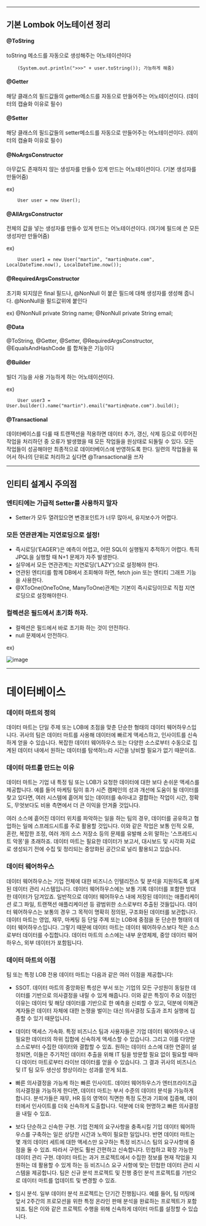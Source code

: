 

------------------------------------------------------------------------------------------------------------------------------------------





## 기본 Lombok 어노테이션 정리



#### @ToString 

toString 메소드를 자동으로 생성해주는 어노테이션이다


        (System.out.println(">>>" + user.toString()); 가능하게 해줌)



#### @Getter 


해당 클래스의 필드값들의 getter메소드를 자동으로 만들어주는 어노테이션이다. (데이터의 캡슐화 이유로 필수) 

#### @Setter 

해당 클래스의 필드값들의 setter메소드를 자동으로 만들어주는 어노테이션이다. (데이터의 캡슐화 이유로 필수) 

#### @NoArgsConstructor 

아무값도 존재하지 않는 생성자를 만들수 있게 만드는 어노테이션이다. (기본 생성자를 만들어줌) 

 ex) 
      
        User user = new User();



#### @AllArgsConstructor 

전체의 값을 넣는 생성자를 만들수 있게 만드는 어노테이션이다. (여기에 필드에 쓴 모든생성자만 만들어줌) 

 ex) 
      
        User user1 = new User("martin", "martin@nate.com", LocalDateTime.now(), LocalDateTime.now());

#### @RequiredArgsConstructor

초기화 되지않은 final 필드나, @NonNull 이 붙은 필드에 대해 생성자를 생성해 줍니다. @NonNull을 필드값위에 붙인다

 ex) 
           @NonNull
           private String name;
           @NonNull
           private String email;
           
#### @Data 

@ToString, @Getter, @Setter, @RequiredArgsConstructor, @EqualsAndHashCode 를 합쳐놓은 기능이다

#### @Builder 

빌더 기능을 사용 가능하게 하는 어노테이션이다.

 ex) 

        User user3 = User.builder().name("martin").email("martin@nate.com").build();
        

        
 #### @Transactional
  
데이터베이스를 다룰 때 트랜잭션을 적용하면 데이터 추가, 갱신, 삭제 등으로 이루어진 작업을 처리하던 중 오류가 발생했을 때 모든 작업들을 원상태로 되돌릴 수 있다. 모든 작업들이 성공해야만 최종적으로 데이터베이스에 반영하도록 한다. 일련의 작업들을 묶어서 하나의 단위로 처리하고 싶다면 @Transactional을 쓰자

-------------------------------------------------------------------------------------------------------------------------------------------


## 인티티 설계시 주의점



### 엔티티에는 가급적 Setter를 사용하지 말자

- Setter가 모두 열려있으면 변경포인트가 너무 많아서, 유지보수가 어렵다.


### 모든 연관관계는 지연로딩으로 설정!

- 즉시로딩('EAGER')은 예측이 어렵고, 어떤 SQL이 실행될지 추적하기 어렵다. 특히 JPQL을 실행할 때 N+1 문제가 자주 발생한다.
- 실무에서 모든 연관관계는 지연로딩('LAZY')으로 설정해야 한다.
- 연관된 엔티티를 함께 DB에서 조회해야 하면, fetch join 또는 엔티티 그래프 기능을 사용한다.
- @XToOne(OneToOne, ManyToOne)관계는 기본이 즉시로딩이므로 직접 지연로딩으로 설정해야한다.


### 컬렉션은 필드에서 초기화 하자.

- 컬렉션은 필드에서 바로 초기화 하는 것이 안전하다.
- null 문제에서 안전하다.

ex)
        
![image](https://github.com/Parkcharito/studySpringBootJPA/assets/100402443/26292a4a-04cb-4c75-962a-5bb056ea33e5)


-------------------------------------------------------------------------------------------------------------------------------------------


# 데이터베이스

### 데이터 마트의 정의

데이터 마트는 단일 주제 또는 LOB에 초점을 맞춘 단순한 형태의 데이터 웨어하우스입니다. 귀사의 팀은 데이터 마트를 사용해 데이터에 빠르게 액세스하고, 인사이트를 신속하게 얻을 수 있습니다. 복잡한 데이터 웨어하우스 또는 다양한 소스로부터 수동으로 집계된 데이터 내에서 원하는 데이터를 탐색하느라 시간을 낭비할 필요가 없기 때문이죠.


### 데이터 마트를 만드는 이유

데이터 마트는 기업 내 특정 팀 또는 LOB가 요청한 데이터에 대한 보다 손쉬운 액세스를 제공합니다. 예를 들어 마케팅 팀이 휴가 시즌 캠페인의 성과 개선에 도움이 될 데이터를 찾고 있다면, 여러 시스템에 흩어져 있는 데이터를 솎아내고 결합하는 작업이 시간, 정확도, 무엇보다도 비용 측면에서 더 큰 이익을 안겨줄 것입니다.

여러 소스에 흩어진 데이터 위치를 파악하는 일을 하는 팀의 경우, 데이터를 공유하고 협업하는 일에 스프레드시트를 주로 활용할 것입니다. 이와 같은 작업은 보통 인적 오류, 혼란, 복잡한 조정, 여러 개의 소스 저장소 등의 문제를 유발해 소위 말하는 '스프레드시트 악몽'을 초래하죠. 데이터 마트는 필요한 데이터가 보고서, 대시보드 및 시각화 자료로 생성되기 전에 수집 및 정리되는 중앙화된 공간으로 널리 활용되고 있습니다.

### 데이터 웨어하우스

데이터 웨어하우스는 기업 전체에 대한 비즈니스 인텔리전스 및 분석을 지원하도록 설계된 데이터 관리 시스템입니다. 데이터 웨어하우스에는 보통 기록 데이터를 포함한 방대한 데이터가 담겨있죠. 일반적으로 데이터 웨어하우스 내에 저장된 데이터는 애플리케이션 로그 파일, 트랜잭션 애플리케이션 등 광범위한 소스로부터 추출된 것들입니다. 데이터 웨어하우스는 보통의 경우 그 목적이 명확히 정의된, 구조화된 데이터를 보관합니다.
데이터 마트는 영업, 재무, 마케팅 등 단일 주제 또는 LOB에 중점을 둔 단순한 형태의 데이터 웨어하우스입니다.
그렇기 때문에 데이터 마트는 데이터 웨어하우스보다 적은 소스로부터 데이터를 수집합니다. 데이터 마트의 소스에는 내부 운영체제, 중앙 데이터 웨어하우스, 외부 데이터가 포함됩니다.

### 데이터 마트의 이점

팀 또는 특정 LOB 전용 데이터 마트는 다음과 같은 여러 이점을 제공합니다:

- SSOT. 데이터 마트의 중앙화된 특성은 부서 또는 기업의 모든 구성원이 동일한 데이터를 기반으로 의사결정을 내릴 수 있게 해줍니다. 이와 같은 특징이 주요 이점인 이유는 데이터 및 해당 데이터를 기반으로 한 예측을 신뢰할 수 있고, 덕분에 이해관계자들은 데이터 자체에 대한 논쟁을 벌이는 대신 의사결정 도출과 조치 실행에 집중할 수 있기 때문입니다.
  
- 데이터 액세스 가속화. 특정 비즈니스 팀과 사용자들은 기업 데이터 웨어하우스 내 필요한 데이터의 하위 집합에 신속하게 액세스할 수 있습니다. 그리고 이를 다양한 소스로부터 수집한 데이터와 결합할 수 있죠. 원하는 데이터 소스에 대한 연결이 설정되면, 이들은 주기적인 데이터 추출을 위해 IT 팀을 방문할 필요 없이 필요할 때마다 데이터 마트로부터 라이브 데이터를 얻을 수 있습니다. 그 결과 귀사의 비즈니스 및 IT 팀 모두 생산성 향상이라는 성과를 얻게 되죠.

- 빠른 의사결정을 가능케 하는 빠른 인사이트. 데이터 웨어하우스가 엔터프라이즈급 의사결정을 가능하게 한다면, 데이터 마트는 부서 수준의 데이터 분석을 가능하게 합니다. 분석가들은 재무, HR 등의 영역이 직면한 특정 도전과 기회에 집중해, 데이터에서 인사이트를 더욱 신속하게 도출합니다. 덕분에 더욱 현명하고 빠른 의사결정을 내릴 수 있죠.
 
- 보다 단순하고 신속한 구현. 기업 전체의 요구사항을 충족시킬 기업 데이터 웨어하우스를 구축하는 일은 상당한 시간과 노력이 필요한 일입니다. 반면 데이터 마트는 몇 개의 데이터 세트에 대한 액세스만 요구하는 특정 비즈니스 팀의 요구사항에 중점을 둘 수 있죠. 따라서 구현도 훨씬 간편하고 신속합니다.
민첩하고 확장 가능한 데이터 관리 구현. 데이터 마트는 과거 프로젝트에서 수집한 정보를 현재 작업을 지원하는 데 활용할 수 있게 하는 등 비즈니스 요구 사항에 맞는 민첩한 데이터 관리 시스템을 제공합니다. 팀은 신규 분석 프로젝트 및 진행 중인 분석 프로젝트를 기반으로 데이터 마트를 업데이트 및 변경할 수 있죠.

- 임시 분석. 일부 데이터 분석 프로젝트는 단기간 진행됩니다. 예를 들어, 팀 미팅에 앞서 2주간의 프로모션을 위한 특정 온라인 판매 분석을 완료하는 프로젝트가 포함되죠. 팀은 이와 같은 프로젝트 수행을 위해 신속하게 데이터 마트를 설정할 수 있습니다.



